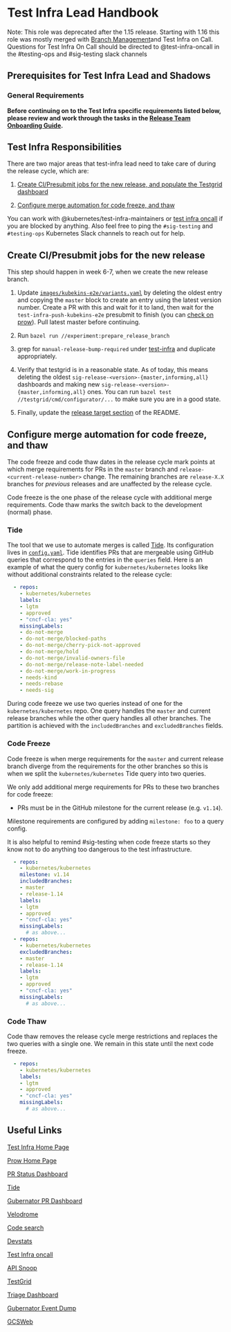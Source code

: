 # Test Infra Lead Handbook 
Note: This role was deprecated after the 1.15 release.  Starting with 1.16 this role was mostly merged with [Branch Management](https://github.com/sig-release/blob/updating-test-infra-role-references/release-team/role-handbooks/branch-manager/README.md)and Test Infra on Call.  Questions for Test Infra On Call should be directed to @test-infra-oncall in the #testing-ops and #sig-testing slack channels 

## Prerequisites for Test Infra Lead and Shadows

### General Requirements

**Before continuing on to the Test Infra specific requirements listed below, please review and work through the tasks in the [Release Team Onboarding Guide](/release-team/release-team-onboarding.md).**

## Test Infra Responsibilities

There are two major areas that test-infra lead need to take care of during the release cycle, which are:

1. [Create CI/Presubmit jobs for the new release, and populate the Testgrid dashboard](#create-cipresubmit-jobs-for-the-new-release)

1. [Configure merge automation for code freeze, and thaw](#configure-merge-automation-for-code-freeze-and-thaw)

You can work with @kubernetes/test-infra-maintainers or [test infra oncall](https://go.k8s.io/oncall) if you are blocked by anything.
Also feel free to ping the `#sig-testing` and `#testing-ops` Kubernetes Slack channels to reach out for help.

## Create CI/Presubmit jobs for the new release

This step should happen in week 6-7, when we create the new release branch.

1. Update [`images/kubekins-e2e/variants.yaml`](https://github.com/kubernetes/test-infra/blob/master/images/kubekins-e2e/variants.yaml)
   by deleting the oldest entry and copying the `master` block to create an entry
   using the latest version number. Create a PR with this and wait for it to land,
   then wait for the `test-infra-push-kubekins-e2e` presubmit to finish (you can
   [check on prow](https://prow.k8s.io/?job=post-test-infra-push-kubekins-e2e)).
   Pull latest master before continuing.

1. Run `bazel run //experiment:prepare_release_branch`

1. grep for `manual-release-bump-required` under [test-infra](https://github.com/kubernetes/test-infra)
   and duplicate appropriately.

1. Verify that testgrid is in a reasonable state. As of today, this means
   deleting the oldest `sig-release-<version>-{master,informing,all}`
   dashboards and making new `sig-release-<version>-{master,informing,all}`
   ones. You can run `bazel test //testgrid/cmd/configurator/...` to make sure
   you are in a good state.

1. Finally, update the [release target section](https://github.com/kubernetes/test-infra#release-branch-jobs--image-validation-jobs)
   of the README.

## Configure merge automation for code freeze, and thaw

The code freeze and code thaw dates in the release cycle mark points at which merge requirements for PRs in the `master` branch and `release-<current-release-number>` change. The remaining branches are `release-X.X` branches for *previous* releases and are unaffected by the release cycle.

Code freeze is the one phase of the release cycle with additional merge requirements. Code thaw marks the switch back to the development (normal) phase.

### Tide

The tool that we use to automate merges is called [Tide](https://github.com/kubernetes/test-infra/tree/master/prow/cmd/tide#tide). Its configuration lives in [`config.yaml`](https://github.com/kubernetes/test-infra/blob/master/prow/config.yaml). Tide identifies PRs that are mergeable using GitHub queries that correspond to the entries in the `queries` field.
Here is an example of what the query config for `kubernetes/kubernetes` looks like without additional constraints related to the release cycle:

```yaml
  - repos:
    - kubernetes/kubernetes
    labels:
    - lgtm
    - approved
    - "cncf-cla: yes"
    missingLabels:
    - do-not-merge
    - do-not-merge/blocked-paths
    - do-not-merge/cherry-pick-not-approved
    - do-not-merge/hold
    - do-not-merge/invalid-owners-file
    - do-not-merge/release-note-label-needed
    - do-not-merge/work-in-progress
    - needs-kind
    - needs-rebase
    - needs-sig
```

During code freeze we use two queries instead of one for the `kubernetes/kubernetes` repo. One query handles the `master` and current release branches while the other query handles all other branches. The partition is achieved with the `includedBranches` and `excludedBranches` fields.

### Code Freeze

Code freeze is when merge requirements for the `master` and current release branch diverge from the requirements for the other branches so this is when we split the `kubernetes/kubernetes` Tide query into two queries.

We only add additional merge requirements for PRs to these two branches for code freeze:
- PRs must be in the GitHub milestone for the current release (e.g. `v1.14`).

Milestone requirements are configured by adding `milestone: foo` to a query config.

It is also helpful to remind #sig-testing when code freeze starts so they know
not to do anything too dangerous to the test infrastructure.


```yaml
  - repos:
    - kubernetes/kubernetes
    milestone: v1.14
    includedBranches:
    - master
    - release-1.14
    labels:
    - lgtm
    - approved
    - "cncf-cla: yes"
    missingLabels:
      # as above...
  - repos:
    - kubernetes/kubernetes
    excludedBranches:
    - master
    - release-1.14
    labels:
    - lgtm
    - approved
    - "cncf-cla: yes"
    missingLabels:
      # as above...
```

### Code Thaw

Code thaw removes the release cycle merge restrictions and replaces the two queries with a single one. We remain in this state until the next code freeze.

```yaml
  - repos:
    - kubernetes/kubernetes
    labels:
    - lgtm
    - approved
    - "cncf-cla: yes"
    missingLabels:
      # as above...
```


## Useful Links

[Test Infra Home Page](https://github.com/kubernetes/test-infra)

[Prow Home Page](https://prow.k8s.io)

[PR Status Dashboard](https://prow.k8s.io/pr)

[Tide](https://prow.k8s.io/tide)

[Gubernator PR Dashboard](https://gubernator.k8s.io/pr)

[Velodrome](http://velodrome.k8s.io)

[Code search](https://cs.k8s.io/)

[Devstats](https://k8s.devstats.cncf.io)

[Test Infra oncall](https://go.k8s.io/oncall)

[API Snoop](https://apisnoop.cncf.io)

[TestGrid](https://testgrid.k8s.io/)

[Triage Dashboard](https://storage.googleapis.com/k8s-gubernator/triage/index.html)

[Gubernator Event Dump](http://github-dot-k8s-gubernator.appspot.com/timeline?repo=kubernetes/kubernetes&number=1)

[GCSWeb](http://gcsweb.k8s.io/gcs/test-infra-oncall/)
